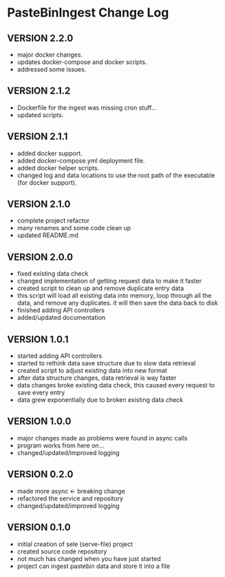 # PasteBinIngest Change Log

## VERSION 2.2.0

- major docker changes.
- updates docker-compose and docker scripts.
- addressed some issues.

## VERSION 2.1.2

- Dockerfile for the ingest was missing cron stuff...
- updated scripts.

## VERSION 2.1.1

- added docker support.
- added docker-compose.yml deployment file.
- added docker helper scripts.
- changed log and data locations to use the root path of the executable (for docker support).

## VERSION 2.1.0

- complete project refactor
- many renames and some code clean up
- updated README.md

## VERSION 2.0.0

- fixed existing data check
- changed implementation of getting request data to make it faster
- created script to clean up and remove duplicate entry data
- this script will load all existing data into memory, loop through all the data, and remove any duplicates. it will then save the data back to disk
- finished adding API controllers
- added/updated documentation

## VERSION 1.0.1

- started adding API controllers
- started to rethink data save structure due to slow data retrieval
- created script to adjust existing data into new format
- after data structure changes, data retrieval is way faster
- data changes broke existing data check, this caused every request to save every entry
- data grew exponentially due to broken existing data check

## VERSION 1.0.0

- major changes made as problems were found in async calls
- program works from here on...
- changed/updated/improved logging

## VERSION 0.2.0

- made more async <- breaking change
- refactored the service and repository
- changed/updated/improved logging

## VERSION 0.1.0

- initial creation of sele (serve-file) project
- created source code repository
- not much has changed when you have just started
- project can ingest pastebin data and store it into a file
